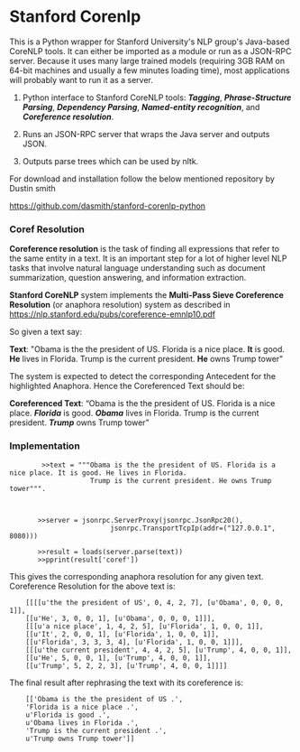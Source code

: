 # **Stanford Corenlp**

This is a Python wrapper for Stanford University's NLP group's Java-based CoreNLP tools. It can either be imported as a module or run as a JSON-RPC server. Because it uses many large trained models (requiring 3GB RAM on 64-bit machines and usually a few minutes loading time), most applications will probably want to run it as a server.

1. Python interface to Stanford CoreNLP tools: ***Tagging***, ***Phrase-Structure Parsing***, ***Dependency Parsing***, ***Named-entity recognition***, and ***Coreference resolution***.

2. Runs an JSON-RPC server that wraps the Java server and outputs JSON.

3. Outputs parse trees which can be used by nltk.

For download and installation follow the below mentioned repository by Dustin smith

https://github.com/dasmith/stanford-corenlp-python

### Coref Resolution
**Coreference resolution** is the task of finding all expressions that refer to the same 
entity in a text. It is an important step for a lot of higher level NLP tasks that 
involve natural language understanding such as document summarization, question answering, and information extraction.

**Stanford CoreNLP** system implements the **Multi-Pass Sieve Coreference Resolution** (or anaphora resolution) system as described in https://nlp.stanford.edu/pubs/coreference-emnlp10.pdf


So given a text say:

**Text**: "Obama is the the president of US. Florida is a nice place. **It** is good. **He** lives in Florida.
            Trump is the current president. **He** owns Trump tower"

The system is expected to detect the corresponding Antecedent for the highlighted Anaphora. Hence the Coreferenced Text should
be:

**Coreferenced Text**:  “Obama is the the president of US. Florida is a nice place. ***Florida*** is good. ***Obama*** lives in Florida. Trump is the current president. ***Trump*** owns Trump tower”



### Implementation

            >>text = """Obama is the the president of US. Florida is a nice place. It is good. He lives in Florida.
                        Trump is the current president. He owns Trump tower""".



           >>server = jsonrpc.ServerProxy(jsonrpc.JsonRpc20(),
                             jsonrpc.TransportTcpIp(addr=("127.0.0.1", 8080)))

           >>result = loads(server.parse(text))
           >>pprint(result['coref'])
           
This gives the corresponding anaphora resolution for any given text. Coreference Resolution for the above text is:

        [[[[u'the the president of US', 0, 4, 2, 7], [u'Obama', 0, 0, 0, 1]],
        [[u'He', 3, 0, 0, 1], [u'Obama', 0, 0, 0, 1]]],
        [[[u'a nice place', 1, 4, 2, 5], [u'Florida', 1, 0, 0, 1]],
        [[u'It', 2, 0, 0, 1], [u'Florida', 1, 0, 0, 1]],
        [[u'Florida', 3, 3, 3, 4], [u'Florida', 1, 0, 0, 1]]],
        [[[u'the current president', 4, 4, 2, 5], [u'Trump', 4, 0, 0, 1]],
        [[u'He', 5, 0, 0, 1], [u'Trump', 4, 0, 0, 1]],
        [[u'Trump', 5, 2, 2, 3], [u'Trump', 4, 0, 0, 1]]]]

The final result after rephrasing the text with its coreference is:

        [['Obama is the the president of US .',
        'Florida is a nice place .',
        u'Florida is good .',
        u'Obama lives in Florida .',
        'Trump is the current president .',
        u'Trump owns Trump tower']]
